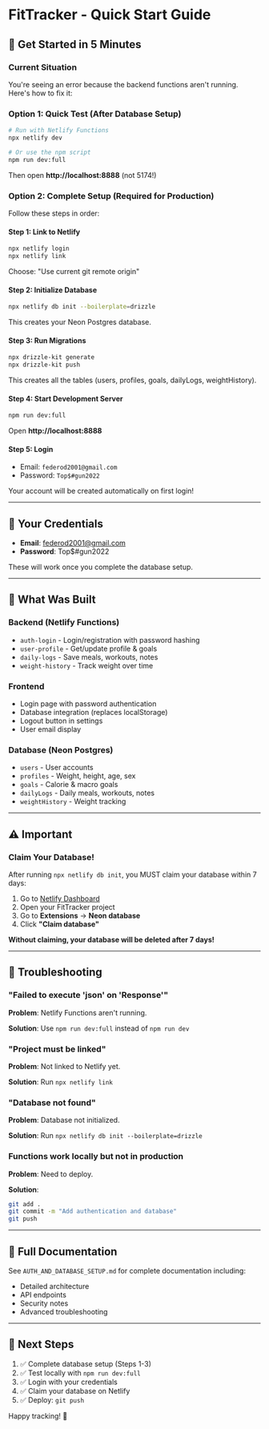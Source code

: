 # FitTracker - Quick Start Guide

## 🚀 Get Started in 5 Minutes

### Current Situation

You're seeing an error because the backend functions aren't running. Here's how to fix it:

### Option 1: Quick Test (After Database Setup)

```bash
# Run with Netlify Functions
npx netlify dev

# Or use the npm script
npm run dev:full
```

Then open **http://localhost:8888** (not 5174!)

### Option 2: Complete Setup (Required for Production)

Follow these steps in order:

#### Step 1: Link to Netlify

```bash
npx netlify login
npx netlify link
```

Choose: "Use current git remote origin"

#### Step 2: Initialize Database

```bash
npx netlify db init --boilerplate=drizzle
```

This creates your Neon Postgres database.

#### Step 3: Run Migrations

```bash
npx drizzle-kit generate
npx drizzle-kit push
```

This creates all the tables (users, profiles, goals, dailyLogs, weightHistory).

#### Step 4: Start Development Server

```bash
npm run dev:full
```

Open **http://localhost:8888**

#### Step 5: Login

- Email: `federod2001@gmail.com`
- Password: `Top$#gun2022`

Your account will be created automatically on first login!

---

## 🔑 Your Credentials

- **Email**: federod2001@gmail.com
- **Password**: Top$#gun2022

These will work once you complete the database setup.

---

## 📁 What Was Built

### Backend (Netlify Functions)
- `auth-login` - Login/registration with password hashing
- `user-profile` - Get/update profile & goals
- `daily-logs` - Save meals, workouts, notes
- `weight-history` - Track weight over time

### Frontend
- Login page with password authentication
- Database integration (replaces localStorage)
- Logout button in settings
- User email display

### Database (Neon Postgres)
- `users` - User accounts
- `profiles` - Weight, height, age, sex
- `goals` - Calorie & macro goals
- `dailyLogs` - Daily meals, workouts, notes
- `weightHistory` - Weight tracking

---

## ⚠️ Important

### Claim Your Database!

After running `npx netlify db init`, you MUST claim your database within 7 days:

1. Go to [Netlify Dashboard](https://app.netlify.com)
2. Open your FitTracker project
3. Go to **Extensions** → **Neon database**
4. Click **"Claim database"**

**Without claiming, your database will be deleted after 7 days!**

---

## 🐛 Troubleshooting

### "Failed to execute 'json' on 'Response'"

**Problem**: Netlify Functions aren't running.

**Solution**: Use `npm run dev:full` instead of `npm run dev`

### "Project must be linked"

**Problem**: Not linked to Netlify yet.

**Solution**: Run `npx netlify link`

### "Database not found"

**Problem**: Database not initialized.

**Solution**: Run `npx netlify db init --boilerplate=drizzle`

### Functions work locally but not in production

**Problem**: Need to deploy.

**Solution**:
```bash
git add .
git commit -m "Add authentication and database"
git push
```

---

## 📖 Full Documentation

See `AUTH_AND_DATABASE_SETUP.md` for complete documentation including:
- Detailed architecture
- API endpoints
- Security notes
- Advanced troubleshooting

---

## 🎯 Next Steps

1. ✅ Complete database setup (Steps 1-3)
2. ✅ Test locally with `npm run dev:full`
3. ✅ Login with your credentials
4. ✅ Claim your database on Netlify
5. ✅ Deploy: `git push`

Happy tracking! 💪
